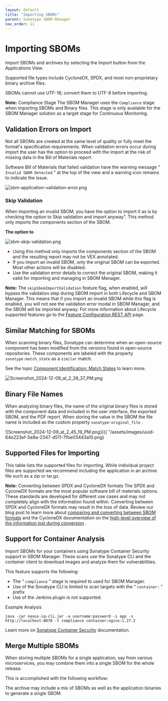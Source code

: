 ```yaml
---
layout: default
title: "Importing SBOMs"
parent: Sonatype SBOM Manager
nav_order: 11
---
```


# Importing SBOMs

Import SBOMs and archives by selecting the *Import* button from the Applications View.

Supported file types include CycloneDX, SPDX, and most non-proprietary binary archive files.

SBOMs cannot use UTF-16; convert them to UTF-8 before importing.

**Note:** Compliance Stage The SBOM Manager uses the `Compliance` stage when importing SBOMs and Binary files. This stage is only available for the SBOM Manager solution as a target stage for Continuous Monitoring.

## Validation Errors on Import

Not all SBOMs are created at the same level of quality or fully meet the format's specification requirements. When validation errors occur during import the user has the option to proceed with the import at the risk of missing data in the Bill of Materials report.

Software Bill of Materials that failed validation have the warning message " `Invalid SBOM Detected` " at the top of the view and a warning icon remains to indicate the issue.

![sbm-application-validation-error.png](/docs-at-surgery-poc/assets/images/uuid-6d1f5c57-6bbd-eb43-ebe6-0f58b74e2477.png)

### Skip Validation

When importing an invalid SBOM, you have the option to import it as is by checking the option to Skip validation and import anyway". This method only imports the components section of the SBOM.

**The option to**

![sbm-skip-validation.png](/docs-at-surgery-poc/assets/images/uuid-d11d1b21-9316-3613-bfeb-5ed775625115.png)

- Using this method only imports the components section of the SBOM and the resulting report may not be VEX annotated.
- If you import an invalid SBOM, only the original SBOM can be exported. Most other actions will be disabled.
- Use the validation error details to correct the original SBOM, making it valid for importing and managing in SBOM Manager.

**Note:** The `skipSbomImportValidation` feature flag, when enabled, will bypass the validation step during SBOM import in both Lifecycle and SBOM Manager. This means that if you import an invalid SBOM while this flag is enabled, you will not see the validation error modal in SBOM Manager, and the SBOM will be imported anyway. For more information about Lifecycle supported features go to the [Feature Configuration REST API](#UUID-c0e9fb56-7cb8-d415-9ee3-451a5bc9fd97) page.

## Similar Matching for SBOMs

When scanning binary files, Sonatype can determine when an open-source component has been modified from the versions found in open-source repositories. These components are labeled with the property `sonatype:match_state` as a `similar` match.

See the topic [Component Identification: Match States](#UUID-c8a1f963-f80b-dd2f-ca31-eac799d3267e_id_ComponentIdentification-matchstateMatchStates) to learn more.

![Screenshot_2024-12-09_at_2_39_37_PM.png](/docs-at-surgery-poc/assets/images/uuid-1872f6fd-76df-05d0-8d6b-133eb7fd5561.png)

## Binary File Names

When analyzing binary files, the name of the original binary files is stored with the component data and included in the user interface, the exported SBOM, and the PDF report. When storing the value in the SBOM the file name is included as the custom property `sonatype:original_file` .

![Screenshot_2024-12-09_at_2_45_19_PM.png]({{ "/assets/images/uuid-64e223ef-5e8a-2347-d511-7fbe03443a10.png)

## Supported Files for Importing

This table lists the supported files for importing. While individual project files are supported we recommend including the application in an archive file such as a zip or tar.gz.

**Note:** Converting between SPDX and CycloneDX formats The SPDX and CyconeDX formats are the most popular software bill of materials options. These standards are developed for different use cases and may not completely align with the information found within. Converting between SPDX and CycloneDX formats may result in the loss of data. Review our blog post to learn more about [comparing and converting between SBOM formats](https://www.sonatype.com/blog/how-to-convert-your-sbom-between-spdx-and-cyclonedx-formats) and the CycloneDX documentation on the [high-level overview of the information lost during conversion](https://github.com/CycloneDX/cyclonedx-dotnet-library#high-level-overview-of-information-lost-during-conversion) .

## Support for Container Analysis

Import SBOMs for your containers using Sonatype Container Security support in SBOM Manager. These scans use the Sonatype CLI and the container client to download images and analyze them for vulnerabilities.

This feature supports the following:

- The “ `compliance` ” stage is required to used for SBOM Manager.
- Use of the Sonatype CLI is limited to scan targets with the “ `container:` ” prefix
- Use of the Jenkins plugin is not supported.

Example Analysis

```
java -jar nexus-iq-cli.jar -a username:password -i app -s http://localhost:8070 -t compliance container:nginx:1.27.2
```

Learn more on [Sonatype Container Security](#UUID-256fe272-31f8-babd-fac3-f39c0503cfae) documentation.

## Merge Multiple SBOMs

When storing multiple SBOMs for a single application, say from various microservices, you may combine them into a single SBOM for the whole release.

This is accomplished with the following workflow:

The archive may include a mix of SBOMs as well as the application binaries to generate a single SBOM.
